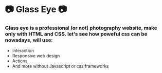 #  :camera:  Glass Eye   :camera:

### Glass eye is a professional (or not) photography website, make only with HTML and CSS. let's see how poweful css can be nowadays, will use:
* Interaction
* Responsive web design
* Actions
* And more without Javascript or css frameworks
